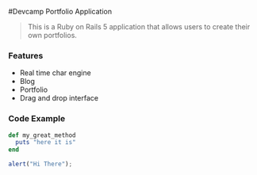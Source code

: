 #Devcamp Portfolio Application

> This is a Ruby on Rails 5 application that allows users to create their own portfolios.

### Features

- Real time char engine
- Blog
- Portfolio
- Drag and drop interface

### Code Example

```ruby
def my_great_method
  puts "here it is"
end
```

```javascript
alert("Hi There");
```